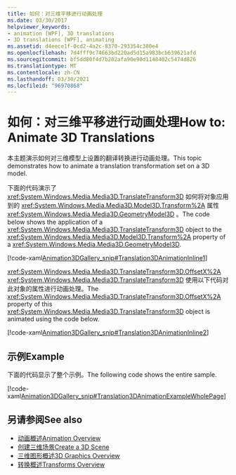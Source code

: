 ```yaml
---
title: 如何：对三维平移进行动画处理
ms.date: 03/30/2017
helpviewer_keywords:
- animation [WPF], 3D translations
- 3D translations [WPF], animating
ms.assetid: d4eece1f-0cd2-4a2c-8370-293354c380e4
ms.openlocfilehash: 7d4fff9c74663bd220ad5d15a983bcb639621afd
ms.sourcegitcommit: bf5dd80f4d7b202afa90e90d1148402c5474d826
ms.translationtype: MT
ms.contentlocale: zh-CN
ms.lasthandoff: 03/30/2021
ms.locfileid: "96970868"
---
```

# <a name="how-to-animate-3d-translations"></a><span data-ttu-id="16aba-102">如何：对三维平移进行动画处理</span><span class="sxs-lookup"><span data-stu-id="16aba-102">How to: Animate 3D Translations</span></span>
<span data-ttu-id="16aba-103">本主题演示如何对三维模型上设置的翻译转换进行动画处理。</span><span class="sxs-lookup"><span data-stu-id="16aba-103">This topic demonstrates how to animate a translation transformation set on a 3D model.</span></span>  
  
 <span data-ttu-id="16aba-104">下面的代码演示了 <xref:System.Windows.Media.Media3D.TranslateTransform3D> 如何将对象应用到的 <xref:System.Windows.Media.Media3D.Model3D.Transform%2A> 属性 <xref:System.Windows.Media.Media3D.GeometryModel3D> 。</span><span class="sxs-lookup"><span data-stu-id="16aba-104">The code below shows the application of a <xref:System.Windows.Media.Media3D.TranslateTransform3D> object to the <xref:System.Windows.Media.Media3D.Model3D.Transform%2A> property of a <xref:System.Windows.Media.Media3D.GeometryModel3D>.</span></span>  
  
 [!code-xaml[Animation3DGallery_snip#Translation3DAnimationInline1](~/samples/snippets/csharp/VS_Snippets_Wpf/Animation3DGallery_snip/CS/Translation3DAnimationExample.xaml#translation3danimationinline1)]  
  
 <span data-ttu-id="16aba-105"><xref:System.Windows.Media.Media3D.TranslateTransform3D.OffsetX%2A> <xref:System.Windows.Media.Media3D.TranslateTransform3D> 使用以下代码对此对象的属性进行动画处理。</span><span class="sxs-lookup"><span data-stu-id="16aba-105">The <xref:System.Windows.Media.Media3D.TranslateTransform3D.OffsetX%2A> property of this <xref:System.Windows.Media.Media3D.TranslateTransform3D> object is animated using the code below.</span></span>  
  
 [!code-xaml[Animation3DGallery_snip#Translation3DAnimationInline2](~/samples/snippets/csharp/VS_Snippets_Wpf/Animation3DGallery_snip/CS/Translation3DAnimationExample.xaml#translation3danimationinline2)]  
  
## <a name="example"></a><span data-ttu-id="16aba-106">示例</span><span class="sxs-lookup"><span data-stu-id="16aba-106">Example</span></span>  
 <span data-ttu-id="16aba-107">下面的代码显示了整个示例。</span><span class="sxs-lookup"><span data-stu-id="16aba-107">The following code shows the entire sample.</span></span>  
  
 [!code-xaml[Animation3DGallery_snip#Translation3DAnimationExampleWholePage](~/samples/snippets/csharp/VS_Snippets_Wpf/Animation3DGallery_snip/CS/Translation3DAnimationExample.xaml#translation3danimationexamplewholepage)]  
  
## <a name="see-also"></a><span data-ttu-id="16aba-108">另请参阅</span><span class="sxs-lookup"><span data-stu-id="16aba-108">See also</span></span>

- [<span data-ttu-id="16aba-109">动画概述</span><span class="sxs-lookup"><span data-stu-id="16aba-109">Animation Overview</span></span>](animation-overview.md)
- [<span data-ttu-id="16aba-110">创建三维场景</span><span class="sxs-lookup"><span data-stu-id="16aba-110">Create a 3D Scene</span></span>](how-to-create-a-3-d-scene.md)
- [<span data-ttu-id="16aba-111">三维图形概述</span><span class="sxs-lookup"><span data-stu-id="16aba-111">3D Graphics Overview</span></span>](3-d-graphics-overview.md)
- [<span data-ttu-id="16aba-112">转换概述</span><span class="sxs-lookup"><span data-stu-id="16aba-112">Transforms Overview</span></span>](transforms-overview.md)
